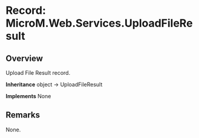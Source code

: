 # Record: MicroM.Web.Services.UploadFileResult
## Overview
Upload File Result record.

**Inheritance**
object -> UploadFileResult

**Implements**
None

## Remarks
None.

